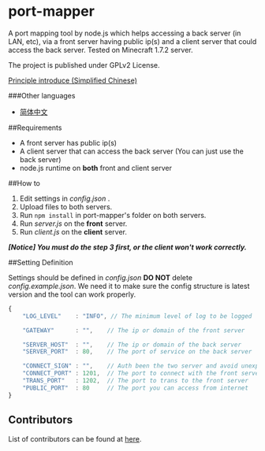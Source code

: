 port-mapper
===========

A port mapping tool by node.js which helps accessing a back server (in LAN, etc), via a front server having public ip(s) and a client server that could access the back server.
Tested on Minecraft 1.7.2 server.

The project is published under GPLv2 License.

[Principle introduce (Simplified Chinese)][1]

###Other languages

 * [简体中文][2]

##Requirements

 * A front server has public ip(s)
 * A client server that can access the back server (You can just use the back server)
 * node.js runtime on **both** front and client server

##How to

 1. Edit settings in *config.json* .
 2. Upload files to both servers.
 3. Run ```npm install``` in port-mapper's folder on both servers.
 4. Run *server.js* on the **front** server.
 5. Run *client.js* on the **client** server.

***[Notice] You must do the step 3 first, or the client won't work correctly.***

##Setting Definition

Settings should be defined in *config.json*
**DO NOT** delete *config.example.json*. We need it to make sure the config structure is latest version and the tool can work properly.

```javascript
{
    "LOG_LEVEL"    : "INFO", // The minimum level of log to be logged

    "GATEWAY"      : "",    // The ip or domain of the front server

    "SERVER_HOST"  : "",    // The ip or domain of the back server
    "SERVER_PORT"  : 80,    // The port of service on the back server

    "CONNECT_SIGN" : "",    // Auth been the two server and avoid unexpected forward
    "CONNECT_PORT" : 1201,  // The port to connect with the front server
    "TRANS_PORT"   : 1202,  // The port to trans to the front server
    "PUBLIC_PORT"  : 80     // The port you can access from internet
}
```

## Contributors
List of contributors can be found at [here][3].

  [1]: PRINCIPLE.md
  [2]: README.zh_CN.md
  [3]: https://github.com/zhyupe/port-mapper/graphs/contributors
